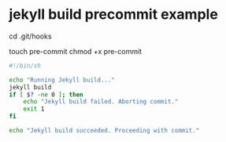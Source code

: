 
# jekyll build precommit example

cd .git/hooks

touch pre-commit
chmod +x pre-commit

```bash
#!/bin/sh

echo "Running Jekyll build..."
jekyll build
if [ $? -ne 0 ]; then
    echo "Jekyll build failed. Aborting commit."
    exit 1
fi

echo "Jekyll build succeeded. Proceeding with commit."
```

